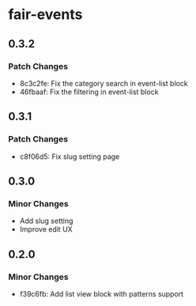 # fair-events

## 0.3.2

### Patch Changes

- 8c3c2fe: Fix the category search in event-list block
- 46fbaaf: Fix the filtering in event-list block

## 0.3.1

### Patch Changes

- c8f06d5: Fix slug setting page

## 0.3.0

### Minor Changes

- Add slug setting
- Improve edit UX

## 0.2.0

### Minor Changes

- f39c6fb: Add list view block with patterns support
